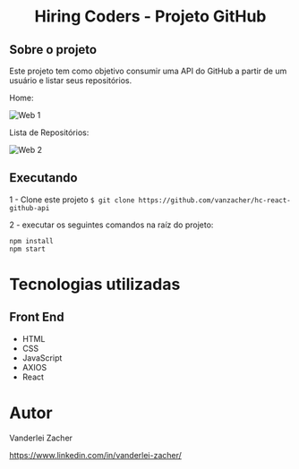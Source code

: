 <h1 align="center">Hiring Coders - Projeto GitHub</h1>

## Sobre o projeto

Este projeto tem como objetivo consumir uma API do GitHub a partir de um usuário e listar seus repositórios.

Home:

![Web 1](https://github.com/vanzacher/hc-react-github-api/blob/main/prints/home.jpg)

Lista de Repositórios:

![Web 2](https://github.com/vanzacher/hc-react-github-api/blob/main/prints/repo.jpg)


## Executando 

1 - Clone este projeto 
`$ git clone https://github.com/vanzacher/hc-react-github-api`

2 - executar os seguintes comandos na raíz do projeto:

`npm install`
<br>
`npm start`

# Tecnologias utilizadas

## Front End

 - HTML
 - CSS
 - JavaScript
 - AXIOS
 - React

# Autor

Vanderlei Zacher

https://www.linkedin.com/in/vanderlei-zacher/
